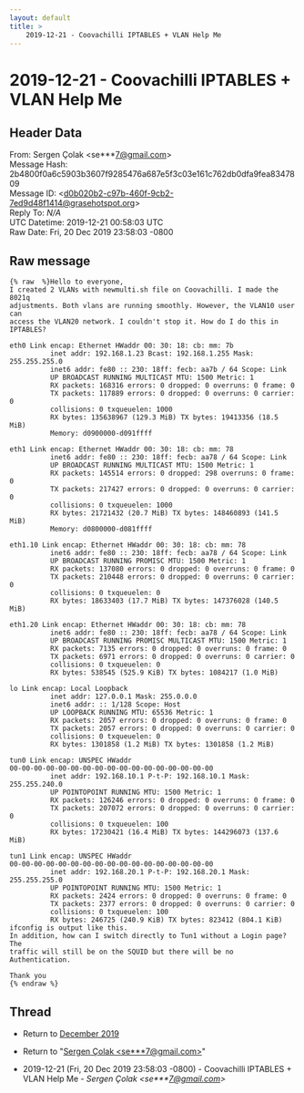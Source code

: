 ```yaml
---
layout: default
title: >
    2019-12-21 - Coovachilli IPTABLES + VLAN Help Me
---
```


# 2019-12-21 - Coovachilli IPTABLES + VLAN Help Me

## Header Data

From: Sergen Çolak \<se***7@gmail.com\><br>
Message Hash: 2b4800f0a6c5903b3607f9285476a687e5f3c03e161c762db0dfa9fea8347809<br>
Message ID: \<d0b020b2-c97b-460f-9cb2-7ed9d48f1414@grasehotspot.org\><br>
Reply To: _N/A_<br>
UTC Datetime: 2019-12-21 00:58:03 UTC<br>
Raw Date: Fri, 20 Dec 2019 23:58:03 -0800<br>

## Raw message

```
{% raw  %}Hello to everyone,
I created 2 VLANs with newmulti.sh file on Coovachilli. I made the 8021q 
adjustments. Both vlans are running smoothly. However, the VLAN10 user can 
access the VLAN20 network. I couldn't stop it. How do I do this in IPTABLES?

eth0 Link encap: Ethernet HWaddr 00: 30: 18: cb: mm: 7b
          inet addr: 192.168.1.23 Bcast: 192.168.1.255 Mask: 255.255.255.0
          inet6 addr: fe80 :: 230: 18ff: fecb: aa7b / 64 Scope: Link
          UP BROADCAST RUNNING MULTICAST MTU: 1500 Metric: 1
          RX packets: 168316 errors: 0 dropped: 0 overruns: 0 frame: 0
          TX packets: 117889 errors: 0 dropped: 0 overruns: 0 carrier: 0
          collisions: 0 txqueuelen: 1000
          RX bytes: 135638967 (129.3 MiB) TX bytes: 19413356 (18.5 MiB)
          Memory: d0900000-d091ffff

eth1 Link encap: Ethernet HWaddr 00: 30: 18: cb: mm: 78
          inet6 addr: fe80 :: 230: 18ff: fecb: aa78 / 64 Scope: Link
          UP BROADCAST RUNNING MULTICAST MTU: 1500 Metric: 1
          RX packets: 145514 errors: 0 dropped: 298 overruns: 0 frame: 0
          TX packets: 217427 errors: 0 dropped: 0 overruns: 0 carrier: 0
          collisions: 0 txqueuelen: 1000
          RX bytes: 21721432 (20.7 MiB) TX bytes: 148460893 (141.5 MiB)
          Memory: d0800000-d081ffff

eth1.10 Link encap: Ethernet HWaddr 00: 30: 18: cb: mm: 78
          inet6 addr: fe80 :: 230: 18ff: fecb: aa78 / 64 Scope: Link
          UP BROADCAST RUNNING PROMISC MTU: 1500 Metric: 1
          RX packets: 137080 errors: 0 dropped: 0 overruns: 0 frame: 0
          TX packets: 210448 errors: 0 dropped: 0 overruns: 0 carrier: 0
          collisions: 0 txqueuelen: 0
          RX bytes: 18633403 (17.7 MiB) TX bytes: 147376028 (140.5 MiB)

eth1.20 Link encap: Ethernet HWaddr 00: 30: 18: cb: mm: 78
          inet6 addr: fe80 :: 230: 18ff: fecb: aa78 / 64 Scope: Link
          UP BROADCAST RUNNING PROMISC MULTICAST MTU: 1500 Metric: 1
          RX packets: 7135 errors: 0 dropped: 0 overruns: 0 frame: 0
          TX packets: 6971 errors: 0 dropped: 0 overruns: 0 carrier: 0
          collisions: 0 txqueuelen: 0
          RX bytes: 538545 (525.9 KiB) TX bytes: 1084217 (1.0 MiB)

lo Link encap: Local Loopback
          inet addr: 127.0.0.1 Mask: 255.0.0.0
          inet6 addr: :: 1/128 Scope: Host
          UP LOOPBACK RUNNING MTU: 65536 Metric: 1
          RX packets: 2057 errors: 0 dropped: 0 overruns: 0 frame: 0
          TX packets: 2057 errors: 0 dropped: 0 overruns: 0 carrier: 0
          collisions: 0 txqueuelen: 0
          RX bytes: 1301858 (1.2 MiB) TX bytes: 1301858 (1.2 MiB)

tun0 Link encap: UNSPEC HWaddr 
00-00-00-00-00-00-00-00-00-00-00-00-00-00-00-00-00
          inet addr: 192.168.10.1 P-t-P: 192.168.10.1 Mask: 255.255.240.0
          UP POINTOPOINT RUNNING MTU: 1500 Metric: 1
          RX packets: 126246 errors: 0 dropped: 0 overruns: 0 frame: 0
          TX packets: 207072 errors: 0 dropped: 0 overruns: 0 carrier: 0
          collisions: 0 txqueuelen: 100
          RX bytes: 17230421 (16.4 MiB) TX bytes: 144296073 (137.6 MiB)

tun1 Link encap: UNSPEC HWaddr 
00-00-00-00-00-00-00-00-00-00-00-00-00-00-00-00-00
          inet addr: 192.168.20.1 P-t-P: 192.168.20.1 Mask: 255.255.255.0
          UP POINTOPOINT RUNNING MTU: 1500 Metric: 1
          RX packets: 2424 errors: 0 dropped: 0 overruns: 0 frame: 0
          TX packets: 2377 errors: 0 dropped: 0 overruns: 0 carrier: 0
          collisions: 0 txqueuelen: 100
          RX bytes: 246725 (240.9 KiB) TX bytes: 823412 (804.1 KiB)
ifconfig is output like this.
In addition, how can I switch directly to Tun1 without a Login page? The 
traffic will still be on the SQUID but there will be no Authentication.

Thank you
{% endraw %}
```

## Thread

+ Return to [December 2019](/archive/2019/12)

+ Return to "[Sergen Çolak <se***7<span>@</span>gmail.com>](/authors/se___7_at_gmail_com)"

+ 2019-12-21 (Fri, 20 Dec 2019 23:58:03 -0800) - Coovachilli IPTABLES + VLAN Help Me - _Sergen Çolak \<se***7@gmail.com\>_

